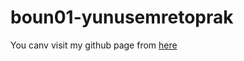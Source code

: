 # boun01-yunusemretoprak
You canv visit my github page from [here](https://pjournal.github.io/boun01-yunusemretoprak/)
